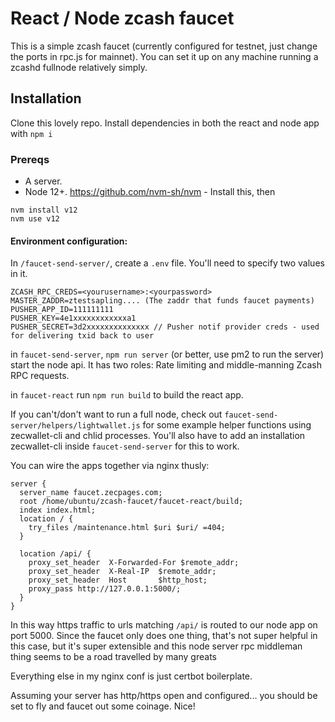 # React / Node zcash faucet

This is a simple zcash faucet (currently configured for testnet, just change the ports in rpc.js for mainnet). You can set it up on any machine running a zcashd fullnode relatively simply.

## Installation

Clone this lovely repo. Install dependencies in both the react and node app with `npm i`

### Prereqs

- A server.
- Node 12+. https://github.com/nvm-sh/nvm - Install this, then
```
nvm install v12
nvm use v12
```

#### Environment configuration:

In `/faucet-send-server/`, create a `.env` file. You'll need to specify two values in it.

```
ZCASH_RPC_CREDS=<yourusername>:<yourpassword>
MASTER_ZADDR=ztestsapling.... (The zaddr that funds faucet payments)
PUSHER_APP_ID=111111111
PUSHER_KEY=4e1xxxxxxxxxxxxa1
PUSHER_SECRET=3d2xxxxxxxxxxxxxx // Pusher notif provider creds - used for delivering txid back to user
```

in `faucet-send-server`, `npm run server` (or better, use pm2 to run the server) start the node api. It has two roles: Rate limiting and middle-manning Zcash RPC requests.

in `faucet-react` run `npm run build` to build the react app.

If you can't/don't want to run a full node, check out `faucet-send-server/helpers/lightwallet.js` for some example helper functions using zecwallet-cli and chlid processes. You'll also have to add an installation zecwallet-cli inside `faucet-send-server` for this to work.

You can wire the apps together via nginx thusly:

```
server {
  server_name faucet.zecpages.com;
  root /home/ubuntu/zcash-faucet/faucet-react/build;
  index index.html;
  location / {
    try_files /maintenance.html $uri $uri/ =404;
  }

  location /api/ {
    proxy_set_header  X-Forwarded-For $remote_addr;
    proxy_set_header  X-Real-IP  $remote_addr;
    proxy_set_header  Host       $http_host;
    proxy_pass http://127.0.0.1:5000/;
  }
}
```

In this way https traffic to urls matching `/api/` is routed to our node app on port 5000. Since the faucet only does one thing, that's not super helpful in this case, but it's super extensible and this node server rpc middleman thing seems to be a road travelled by many greats

Everything else in my nginx conf is just certbot boilerplate.

Assuming your server has http/https open and configured... you should be set to fly and faucet out some coinage. Nice!
